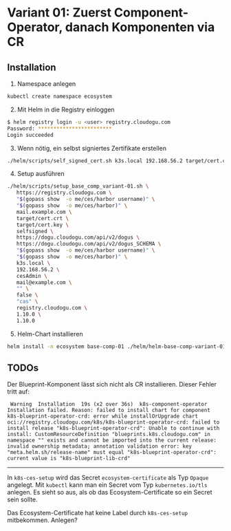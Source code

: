 # Variant 01: Zuerst Component-Operator, danach Komponenten via CR


## Installation

1. Namespace anlegen

```bash
kubectl create namespace ecosystem
```

2. Mit Helm in die Registry einloggen

```bash
$ helm registry login -u <user> registry.cloudogu.com
Password: ************************
Login succeeded
```

3. Wenn nötig, ein selbst signiertes Zertifikate erstellen

```bash
./helm/scripts/self_signed_cert.sh k3s.local 192.168.56.2 target/cert.crt target/cert.key
```

4. Setup ausführen

```bash
./helm/scripts/setup_base_comp_variant-01.sh \
   https://registry.cloudogu.com \
   "$(gopass show  -o me/ces/harbor username)" \
   "$(gopass show  -o me/ces/harbor)" \
   mail.example.com \
   target/cert.crt \
   target/cert.key \
   selfsigned \
   https://dogu.cloudogu.com/api/v2/dogus \
   https://dogu.cloudogu.com/api/v2/dogus_SCHEMA \
   "$(gopass show  -o me/ces/harbor username)" \
   "$(gopass show  -o me/ces/harbor)" \
   k3s.local \
   192.168.56.2 \
   cesAdmin \
   mail@example.com \
   "" \
   false \
   "cas" \
   registry.cloudogu.com \
   1.10.0 \
   1.10.0
```

5. Helm-Chart installieren

```bash
helm install -n ecosystem base-comp-01 ./helm/helm-base-comp-variant-01/
```


## TODOs

Der Blueprint-Komponent lässt sich nicht als CR installieren. Dieser Fehler tritt auf:
```text
 Warning  Installation  19s (x2 over 36s)  k8s-component-operator  Installation failed. Reason: failed to install chart for component k8s-blueprint-operator-crd: error while installOrUpgrade chart oci://registry.cloudogu.com/k8s/k8s-blueprint-operator-crd: failed to install release "k8s-blueprint-operator-crd": Unable to continue with install: CustomResourceDefinition "blueprints.k8s.cloudogu.com" in namespace "" exists and cannot be imported into the current release: invalid ownership metadata; annotation validation error: key "meta.helm.sh/release-name" must equal "k8s-blueprint-operator-crd": current value is "k8s-blueprint-lib-crd"
```

---
In `k8s-ces-setup` wird das Secret `ecosystem-certificate` als Typ `Opaque` angelegt. Mit `kubectl` kann man
ein Secret vom Typ `kubernetes.io/tls` anlegen. Es sieht so aus, als ob das Ecosystem-Certificate so ein Secret 
sein sollte.

Das Ecosystem-Certificate hat keine Label durch `k8s-ces-setup` mitbekommen. Anlegen?